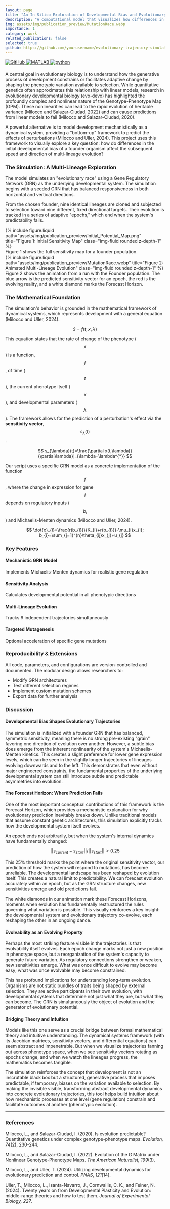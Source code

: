 ```yaml
---
layout: page
title: "An In Silico Exploration of Developmental Bias and Evolutionary Trajectories"
description: "A computational model that visualizes how differences in a founder genotype's developmental bias affect the speed and direction of multiple, independent evolutionary trajectories."
img: assets/img/publication_preview/MutationRace.webp
importance: 1
category: work
related_publications: false
selected: true
github: https://github.com/yourusername/evolutionary-trajectory-simulation
---
```


<div class="badges" style="margin-bottom: 20px;">
    <a href="https://github.com/o-yuksel/evolutionary-trajectory-simulation">
        <img src="https://img.shields.io/badge/GitHub-Code-blue?style=flat-square&logo=github" alt="GitHub">
    </a>
    <a href="[https://github.com/o-yuksel/evolutionary-trajectory-simulation](https://github.com/o-yuksel/evolutionary-trajectory-simulation/blob/cb27ff9f45c34e3029d3cd67f90dba058b0a2d0d/src/evolutionary_trajectory_sim.m)">
        <img src="https://img.shields.io/badge/MATLAB-R2019b+-orange?style=flat-square&logo=mathworks" alt="MATLAB">
    </a>
        <a href="[[https://github.com/o-yuksel/evolutionary-trajectory-simulation](https://github.com/o-yuksel/evolutionary-trajectory-simulation/blob/cb27ff9f45c34e3029d3cd67f90dba058b0a2d0d/src/evolutionary_trajectory_sim.py)](https://github.com/o-yuksel/evolutionary-trajectory-simulation/blob/main/src/evolutionary_trajectory_sim.py)">
        <img src="https://img.shields.io/badge/Python-3776AB?logo=python&logoColor=fff)" alt="python">
    </a>
</div>

A central goal in evolutionary biology is to understand how the generative process of development constrains or facilitates adaptive change by shaping the phenotypic variation available to selection. While quantitative genetics often approximates this relationship with linear models, research in evolutionary developmental biology (evo-devo) has highlighted the profoundly complex and nonlinear nature of the Genotype-Phenotype Map (GPM). These nonlinearities can lead to the rapid evolution of heritable variance (Milocco and Salazar-Ciudad, 2022) and can cause predictions from linear models to fail (Milocco and Salazar-Ciudad, 2020).

A powerful alternative is to model development mechanistically as a dynamical system, providing a "bottom-up" framework to predict the effects of perturbations (Milocco and Uller, 2024). This project uses this framework to visually explore a key question: how do differences in the initial developmental bias of a founder organism affect the subsequent speed and direction of multi-lineage evolution?


### The Simulation: A Multi-Lineage Exploration

The model simulates an "evolutionary race" using a Gene Regulatory Network (GRN) as the underlying developmental system. The simulation begins with a seeded GRN that has balanced responsiveness in both horizontal and vertical directions.

From the chosen founder, nine identical lineages are cloned and subjected to selection toward nine different, fixed directional targets. Their evolution is tracked in a series of adaptive "epochs," which end when the system's predictability fails.

<div class="row justify-content-center">
    <div class="col-sm-6 mt-3 mt-md-0">
        {% include figure.liquid path="assets/img/publication_preview/Initial_Potential_Map.png" title="Figure 1: Initial Sensitivity Map" class="img-fluid rounded z-depth-1" %}
    </div>
</div>
<div class="caption">
Figure 1 shows the full sensitivity map for a founder population.
</div>

<div class="row">
    <div class="col-sm mt-3 mt-md-0">
        {% include figure.liquid path="assets/img/publication_preview/MutationRace.webp" title="Figure 2: Animated Multi-Lineage Evolution" class="img-fluid rounded z-depth-1" %}
    </div>
</div>
<div class="caption">
Figure 2 shows the animation from a run with the Founder population. The blue arrow is the predicted sensitivity vector for an epoch, the red is the evolving reality, and a white diamond marks the Forecast Horizon.
</div>

### The Mathematical Foundation

The simulation's behavior is grounded in the mathematical framework of dynamical systems, which represents development with a general equation (Milocco and Uller, 2024).

$$
\dot{x}=f(t,x,\lambda)
$$

This equation states that the rate of change of the phenotype ($$\dot{x}$$) is a function, $$f$$, of time ($$t$$), the current phenotype itself ($$x$$), and developmental parameters ($$\lambda$$). The framework allows for the prediction of a perturbation's effect via the **sensitivity vector**, $$s_{\lambda}(t)$$.

$$
s_{\lambda}(t)=\frac{\partial x(t,\lambda)}{\partial\lambda}|_{\lambda=\lambda^{*}}
$$

Our script uses a specific GRN model as a concrete implementation of the function $$f$$, where the change in expression for gene $$i$$ depends on regulatory inputs ($$b_i$$) and Michaelis-Menten dynamics (Milocco and Uller, 2024).

$$
\dot{x}_{i}=\frac{r(b_{i})}{K_{i}+r(b_{i})}-\mu_{i}x_{i}; b_{i}=\sum_{j=1}^{n}\theta_{ij}x_{j}+u_{j}
$$

### Key Features

<div class="row">
    <div class="col-md-6">
        <h4><i class="fas fa-network-wired"></i> Mechanistic GRN Model</h4>
        <p>Implements Michaelis-Menten dynamics for realistic gene regulation</p>
    </div>
    <div class="col-md-6">
        <h4><i class="fas fa-compass"></i> Sensitivity Analysis</h4>
        <p>Calculates developmental potential in all phenotypic directions</p>
    </div>
</div>

<div class="row">
    <div class="col-md-6">
        <h4><i class="fas fa-code-branch"></i> Multi-Lineage Evolution</h4>
        <p>Tracks 9 independent trajectories simultaneously</p>
    </div>
    <div class="col-md-6">
        <h4><i class="fas fa-dna"></i> Targeted Mutagenesis</h4>
        <p>Optional acceleration of specific gene mutations</p>
    </div>
</div>

### Reproducibility & Extensions

All code, parameters, and configurations are version-controlled and documented. The modular design allows researchers to:

- Modify GRN architectures
- Test different selection regimes
- Implement custom mutation schemes
- Export data for further analysis

### Discussion

#### Developmental Bias Shapes Evolutionary Trajectories
The simulation is initialized with a founder GRN that has balanced, symmetric sensitivity, meaning there is no strong pre-existing "grain" favoring one direction of evolution over another. However, a subtle bias does emerge from the inherent nonlinearity of the system's Michaelis-Menten kinetics. This creates a slight preference for lower gene expression levels, which can be seen in the slightly longer trajectories of lineages evolving downwards and to the left. This demonstrates that even without major engineered constraints, the fundamental properties of the underlying developmental system can still introduce subtle and predictable asymmetries into evolution.

#### The Forecast Horizon: Where Prediction Fails
One of the most important conceptual contributions of this framework is the Forecast Horizon, which provides a mechanistic explanation for why evolutionary prediction inevitably breaks down. Unlike traditional models that assume constant genetic architectures, this simulation explicitly tracks how the developmental system itself evolves.

An epoch ends not arbitrarily, but when the system's internal dynamics have fundamentally changed:

$$
||s_{current} - s_{start}|| / ||s_{start}|| > 0.25
$$

This 25% threshold marks the point where the original sensitivity vector, our prediction of how the system will respond to mutations, has become unreliable. The developmental landscape has been reshaped by evolution itself. This creates a natural limit to predictability. We can forecast evolution accurately within an epoch, but as the GRN structure changes, new sensitivities emerge and old predictions fail.

The white diamonds in our animation mark these Forecast Horizons, moments when evolution has fundamentally restructured the rules governing what variation is possible. This visually reinforces a key insight: the developmental system and evolutionary trajectory co-evolve, each reshaping the other in an ongoing dance.

#### Evolvability as an Evolving Property
Perhaps the most striking feature visible in the trajectories is that evolvability itself evolves. Each epoch change marks not just a new position in phenotype space, but a reorganization of the system's capacity to generate future variation. As regulatory connections strengthen or weaken, new sensitivities emerge. What was once difficult to evolve may become easy; what was once evolvable may become constrained.

This has profound implications for understanding long-term evolution. Organisms are not static bundles of traits being shaped by external selection. They are active participants in their own evolution, with developmental systems that determine not just what they are, but what they can become. The GRN is simultaneously the object of evolution and the generator of evolutionary potential.

#### Bridging Theory and Intuition
Models like this one serve as a crucial bridge between formal mathematical theory and intuitive understanding. The dynamical systems framework (with its Jacobian matrices, sensitivity vectors, and differential equations) can seem abstract and impenetrable. But when we visualize trajectories fanning out across phenotype space, when we see sensitivity vectors rotating as epochs change, and when we watch the lineages progress, the mathematics becomes tangible.

The simulation reinforces the concept that development is not an inscrutable black box but a structured, generative process that imposes predictable, if temporary, biases on the variation available to selection. By making the invisible visible, transforming abstract developmental dynamics into concrete evolutionary trajectories, this tool helps build intuition about how mechanistic processes at one level (gene regulation) constrain and facilitate outcomes at another (phenotypic evolution).

---


### References

Milocco, L., and Salazar-Ciudad, I. (2020). Is evolution predictable? Quantitative genetics under complex genotype-phenotype maps. *Evolution, 74*(2), 230-244.

Milocco, L., and Salazar-Ciudad, I. (2022). Evolution of the G Matrix under Nonlinear Genotype-Phenotype Maps. *The American Naturalist, 199*(3).

Milocco, L., and Uller, T. (2024). Utilizing developmental dynamics for evolutionary prediction and control. *PNAS, 121*(14).

Uller, T., Milocco, L., Isanta-Navarro, J., Cornwallis, C. K., and Feiner, N. (2024). Twenty years on from Developmental Plasticity and Evolution: middle-range theories and how to test them. *Journal of Experimental Biology, 227*.
